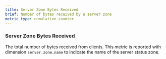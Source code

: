 ```yaml
---
title: Server Zone Bytes Received
brief: Number of bytes received by a server zone
metric_type: cumulative_counter
---
```

### Server Zone Bytes Received
The total number of bytes received from clients. This metric is reported with dimension `server.zone.name` to indicate
the name of the server status zone.
